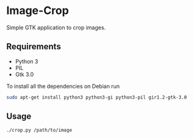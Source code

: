 # Image-Crop

Simple GTK application to crop images.

## Requirements
- Python 3 
- PIL 
- Gtk 3.0

To install all the dependencies on Debian run

```sh
sudo apt-get install python3 python3-gi python3-pil gir1.2-gtk-3.0
```

## Usage 

```sh
./crop.py /path/to/image
```

